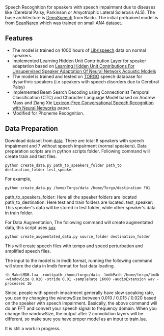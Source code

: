 Speech Recognition for speakers with speech impairment due to diseases like (Cerebral Palsy, Parkinson or Amyotrophic Lateral Sclerosis ALS). The base architecture is [DeepSpeech](http://arxiv.org/pdf/1512.02595v1.pdf) from Baidu. The initial pretrained model is from [SeanNaren](https://github.com/SeanNaren/deepspeech.torch.git) which was trained on small AN4 dataset. 

## Features
* The model is trained on 1000 hours of [Librispeech](http://www.danielpovey.com/files/2015_icassp_librispeech.pdf) data on normal speakers.
* Implemented Learning Hidden Unit Contribution Layer for speaker adaptation based on [Learning Hidden Unit Contributions For Unsupervised Speaker Adaptation Of Neural Network Acoustic Models](http://homepages.inf.ed.ac.uk/srenals/ps-slt14.pdf)
* The model is trained and tested on [TORGO](http://dl.acm.org/citation.cfm?id=2423820) speech database for dysarthric speakers (i.e speakers with speech disorders due to Cerebral Palsy) 
* Implemented Beam Search Decoding using Connectionist Temporal Classification (CTC) and Character Language Model based on Andrew Mass and Ziang Xie [Lexicon-Free Conversational Speech Recognition with Neural Networks](http://ai.stanford.edu/~amaas/papers/ctc_clm_naacl_2015.pdf) paper.
* Modified for Phoneme Recognition.

## Data Preparation

Download dataset from [data](http://www.cs.toronto.edu/~complingweb/data/TORGO/torgo.html).
There are total 8 speakers with speech impairment and 7 without speech impairment (normal speakers). Data preparation scripts are in python scripts folder. Following command will create train and test files.

```
python create_data.py path_to_speakers_folder path_to destination_folder test_speaker
```
For example,
```
python create_data.py /home/Torgo/data /home/Torgo/destination F01
```
path_to_speakers_folder: Here all the speaker folders are located
path_to_destination: Here test and train folders are located.
test_speaker: This speaker's data will be stored in test folder, while other speaker's data in train folder.

For Data Augmentation,
The following command will create augmentated data, this script uses [sox](http://sox.sourceforge.net/) 

```
python create_augmentated_data.py source_folder destination_folder 
```
This will create speech files with tempo and speed perturbation and amplified speech files.

The input to the model is in lmdb format, running the following command will store the data in lmdb format for fast data loading.

```
th MakeLMDB.lua -roottpath /home/torgo/data -lmdbPath /home/torgo/lmdb -windowSize 0.020 -stride 0.01 -sampleRate 16000 -audioExtension wav -processes 16 
```
Since, people with speech impairment generally have slow speaking rate, you can try changing the windowSize between 0.010 / 0.015 / 0.020 based on the speaker with speech impairment. Basically, the above command will do an FFT and convert your speech signal to frequency domain. When you change the windowSize, the output after 2 convolution layers will be different, so make sure you have proper model as an input to train.lua. 

It is still a work in progress.


